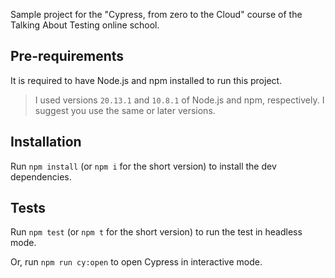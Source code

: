 
Sample project for the "Cypress, from zero to the Cloud" course of the Talking About Testing online school.

## Pre-requirements

It is required to have Node.js and npm installed to run this project.

> I used versions `20.13.1` and `10.8.1` of Node.js and npm, respectively. I suggest you use the same or later versions.

## Installation

Run `npm install` (or `npm i` for the short version) to install the dev dependencies.

## Tests

Run `npm test` (or `npm t` for the short version) to run the test in headless mode.

Or, run `npm run cy:open` to open Cypress in interactive mode.



